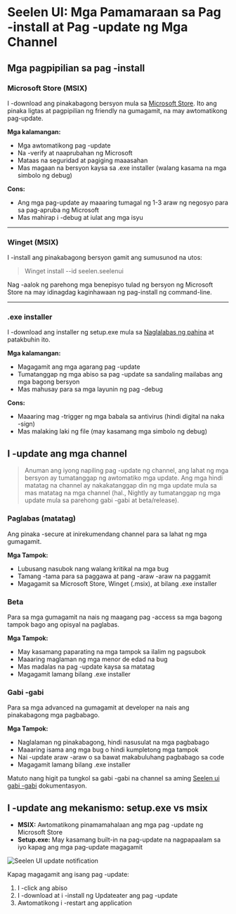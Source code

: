 # Seelen UI: Mga Pamamaraan sa Pag -install at Pag -update ng Mga Channel

## Mga pagpipilian sa pag -install

### Microsoft Store (MSIX)

I -download ang pinakabagong bersyon mula sa
[Microsoft Store](https://www.microsoft.com/store). Ito ang pinaka ligtas at
pagpipilian ng friendly na gumagamit, na may awtomatikong pag-update.

**Mga kalamangan:**

- Mga awtomatikong pag -update
- Na -verify at naaprubahan ng Microsoft
- Mataas na seguridad at pagiging maaasahan
- Mas magaan na bersyon kaysa sa .exe installer (walang kasama na mga simbolo ng
  debug)

**Cons:**

- Ang mga pag-update ay maaaring tumagal ng 1-3 araw ng negosyo para sa
  pag-apruba ng Microsoft
- Mas mahirap i -debug at iulat ang mga isyu

---

### Winget (MSIX)

I -install ang pinakabagong bersyon gamit ang sumusunod na utos:

> Winget install --id seelen.seelenui

Nag -aalok ng parehong mga benepisyo tulad ng bersyon ng Microsoft Store na may
idinagdag kaginhawaan ng pag-install ng command-line.

---

### .exe installer

I -download ang installer ng setup.exe mula sa
[Naglalabas ng pahina](https://github.com/eythaann/Seelen-UI/releases) at
patakbuhin ito.

**Mga kalamangan:**

- Magagamit ang mga agarang pag -update
- Tumatanggap ng mga abiso sa pag -update sa sandaling mailabas ang mga bagong
  bersyon
- Mas mahusay para sa mga layunin ng pag -debug

**Cons:**

- Maaaring mag -trigger ng mga babala sa antivirus (hindi digital na naka -sign)
- Mas malaking laki ng file (may kasamang mga simbolo ng debug)

## I -update ang mga channel

> Anuman ang iyong napiling pag -update ng channel, ang lahat ng mga bersyon ay
> tumatanggap ng awtomatiko mga update. Ang mga hindi matatag na channel ay
> nakakatanggap din ng mga update mula sa mas matatag na mga channel (hal.,
> Nightly ay tumatanggap ng mga update mula sa parehong gabi -gabi at
> beta/release).

### Paglabas (matatag)

Ang pinaka -secure at inirekumendang channel para sa lahat ng mga gumagamit.

**Mga Tampok:**

- Lubusang nasubok nang walang kritikal na mga bug
- Tamang -tama para sa paggawa at pang -araw -araw na paggamit
- Magagamit sa Microsoft Store, Winget (.msix), at bilang .exe installer

### Beta

Para sa mga gumagamit na nais ng maagang pag -access sa mga bagong tampok bago
ang opisyal na paglabas.

**Mga Tampok:**

- May kasamang paparating na mga tampok sa ilalim ng pagsubok
- Maaaring maglaman ng mga menor de edad na bug
- Mas madalas na pag -update kaysa sa matatag
- Magagamit lamang bilang .exe installer

### Gabi -gabi

Para sa mga advanced na gumagamit at developer na nais ang pinakabagong mga
pagbabago.

**Mga Tampok:**

- Naglalaman ng pinakabagong, hindi nasusulat na mga pagbabago
- Maaaring isama ang mga bug o hindi kumpletong mga tampok
- Nai -update araw -araw o sa bawat makabuluhang pagbabago sa code
- Magagamit lamang bilang .exe installer

Matuto nang higit pa tungkol sa gabi -gabi na channel sa aming
[Seelen ui gabi -gabi](https://seelen.io/blog/nightly) dokumentasyon.

## I -update ang mekanismo: setup.exe vs msix

- **MSIX:** Awtomatikong pinamamahalaan ang mga pag -update ng Microsoft Store
- **Setup.exe:** May kasamang built-in na pag-update na nagpapaalam sa iyo kapag
  ang mga pag-update magagamit

![Seelen UI update notification](https://github.com/Seelen-Inc/slu-blog/blob/master/blog/seelen-ui-distribution-channels/image.png?raw=true)

Kapag magagamit ang isang pag -update:

1. I -click ang abiso
2. I -download at i -install ng Updateater ang pag -update
3. Awtomatikong i -restart ang application
